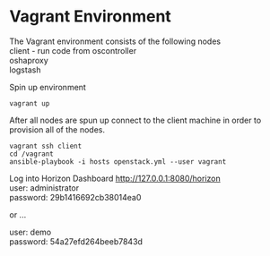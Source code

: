 Vagrant Environment
===================

The Vagrant environment consists of the following nodes  
client - run code from
oscontroller  
oshaproxy  
logstash  


Spin up environment
````
vagrant up
````

After all nodes are spun up connect to the client machine in order to provision all of the nodes.
````
vagrant ssh client
cd /vagrant
ansible-playbook -i hosts openstack.yml --user vagrant
````

Log into Horizon Dashboard
http://127.0.0.1:8080/horizon  
user: administrator  
password: 29b1416692cb38014ea0  

or ...

user: demo  
password: 54a27efd264beeb7843d  
